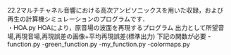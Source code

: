 22.2マルチチャネル音響における高次アンビソニックスを用いた収録，および再生の計算機シミュレーションのプログラムです．<br>
・HOA.py
HOAにより，原音場の波面を再現するプログラム
出力として所望音場,再現音場,再現誤差の画像+平均再現誤差(標準出力)
下記の関数が必要
-function.py
-green_function.py
-my_function.py
-colormaps.py
